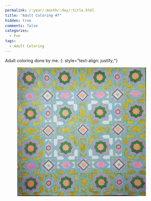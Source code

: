 ```yaml
---
permalink: /:year/:month/:day/:title.html
title: "Adult Coloring #7"
hidden: true
comments: false
categories:
  - Fun
tags:
  - Adult Coloring
---
```


Adult coloring done by me.
{: style="text-align: justify;"}
<br>

<figure>
    <a href="/assets/fun/2018/09/30/IMG_20180930_224704.jpg"><img src="/assets/fun/2018/09/30/IMG_20180930_224704.jpg"></a>
</figure>
